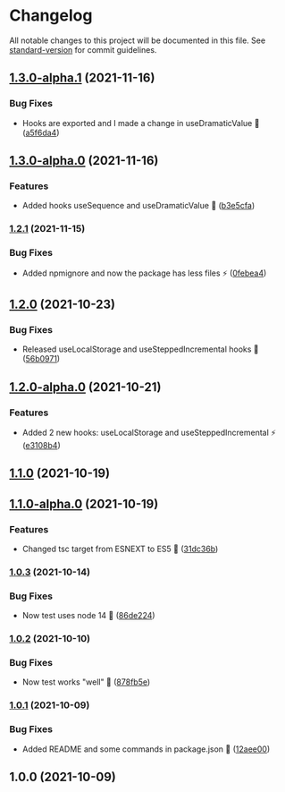 # Changelog

All notable changes to this project will be documented in this file. See [standard-version](https://github.com/conventional-changelog/standard-version) for commit guidelines.

## [1.3.0-alpha.1](https://github.com/JebBarbas/jeact-hooks/compare/v1.3.0-alpha.0...v1.3.0-alpha.1) (2021-11-16)


### Bug Fixes

* Hooks are exported and I made a change in useDramaticValue 🐢 ([a5f6da4](https://github.com/JebBarbas/jeact-hooks/commit/a5f6da4e7ad0019cac20d8028be5e5a995c373ce))

## [1.3.0-alpha.0](https://github.com/JebBarbas/jeact-hooks/compare/v1.2.1...v1.3.0-alpha.0) (2021-11-16)


### Features

* Added hooks useSequence and useDramaticValue 🔴 ([b3e5cfa](https://github.com/JebBarbas/jeact-hooks/commit/b3e5cfa47948822844d45eb03509a77c012ecaa2))

### [1.2.1](https://github.com/JebBarbas/jeact-hooks/compare/v1.2.0...v1.2.1) (2021-11-15)


### Bug Fixes

* Added npmignore and now the package has less files ⚡ ([0febea4](https://github.com/JebBarbas/jeact-hooks/commit/0febea49843698402e09a68404e2c8e71f7fc0d4))

## [1.2.0](https://github.com/JebBarbas/jeact-hooks/compare/v1.2.0-alpha.0...v1.2.0) (2021-10-23)


### Bug Fixes

* Released useLocalStorage and useSteppedIncremental hooks 🥳 ([56b0971](https://github.com/JebBarbas/jeact-hooks/commit/56b0971ff8f8ba9b4123fd1278caca70def34ef8))

## [1.2.0-alpha.0](https://github.com/JebBarbas/jeact-hooks/compare/v1.1.0...v1.2.0-alpha.0) (2021-10-21)


### Features

* Added 2 new hooks: useLocalStorage and useSteppedIncremental ⚡ ([e3108b4](https://github.com/JebBarbas/jeact-hooks/commit/e3108b402c96128bf00fa323a151358c25962e65))

## [1.1.0](https://github.com/JebBarbas/jeact-hooks/compare/v1.1.0-alpha.0...v1.1.0) (2021-10-19)

## [1.1.0-alpha.0](https://github.com/JebBarbas/jeact-hooks/compare/v1.0.3...v1.1.0-alpha.0) (2021-10-19)


### Features

* Changed tsc target from ESNEXT to ES5 🧪 ([31dc36b](https://github.com/JebBarbas/jeact-hooks/commit/31dc36bc6535ff89183ebda3fbfe34ac22af95cf))

### [1.0.3](https://github.com/JebBarbas/jeact-hooks/compare/v1.0.2...v1.0.3) (2021-10-14)


### Bug Fixes

* Now test uses node 14 🔨 ([86de224](https://github.com/JebBarbas/jeact-hooks/commit/86de224d650bbf5dfc07cb2e196561c17974f0dc))

### [1.0.2](https://github.com/JebBarbas/jeact-hooks/compare/v1.0.1...v1.0.2) (2021-10-10)


### Bug Fixes

* Now test works "well" 🔨 ([878fb5e](https://github.com/JebBarbas/jeact-hooks/commit/878fb5e0e2cec5bb729e273e2c76669ebf91c02a))

### [1.0.1](https://github.com/JebBarbas/jeact-hooks/compare/v1.0.0...v1.0.1) (2021-10-09)


### Bug Fixes

* Added README and some commands in package.json 🔨 ([12aee00](https://github.com/JebBarbas/jeact-hooks/commit/12aee005377ea23d76f69cde296cc2224d59403c))

## 1.0.0 (2021-10-09)
